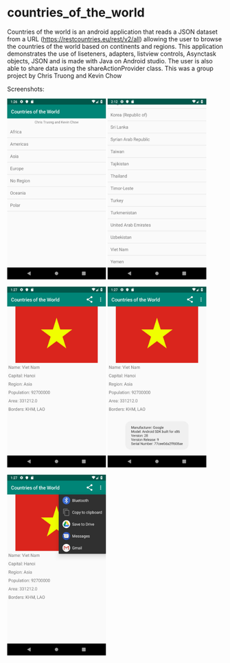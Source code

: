# countries_of_the_world
Countries of the world is an android application that reads a JSON dataset from a URL (https://restcountries.eu/rest/v2/all) allowing the user to browse the countries of the world based on continents and regions. This application demonstrates the use of liseteners, adapters, listview controls, Asynctask objects, JSON and is made with Java on Android studio. The user is also able to share data using the shareActionProvider class. This was a group project by Chris Truong and Kevin Chow

Screenshots:

<img src="images/ss1.png" width="230" height ="420">  <img src="images/ss5.png" width="230" height ="420">

<img src="images/ss2.png" width="230" height ="420">  <img src="images/ss3.png" width="230" height ="420">  

<img src="images/ss4.png" width="230" height ="420">
